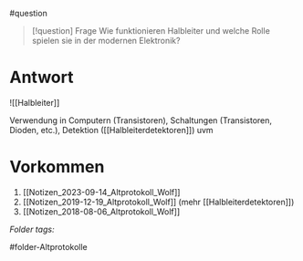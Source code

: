 
#question 

> [!question] Frage
> Wie funktionieren Halbleiter und welche Rolle spielen sie in der modernen Elektronik?
> 

# Antwort
![[Halbleiter]]

Verwendung in Computern (Transistoren), Schaltungen (Transistoren, Dioden, etc.), Detektion ([[Halbleiterdetektoren]]) uvm

# Vorkommen
1. [[Notizen_2023-09-14_Altprotokoll_Wolf]]
2. [[Notizen_2019-12-19_Altprotokoll_Wolf]] (mehr [[Halbleiterdetektoren]])
3. [[Notizen_2018-08-06_Altprotokoll_Wolf]]


 *Folder tags:*

#folder-Altprotokolle